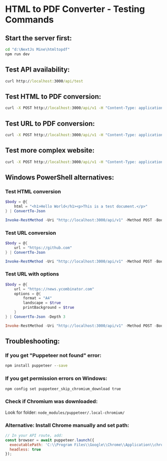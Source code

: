 # HTML to PDF Converter - Testing Commands

## Start the server first:
```cmd
cd "d:\NextJs Mine\htmltopdf"
npm run dev
```

## Test API availability:
```cmd
curl http://localhost:3000/api/test
```

## Test HTML to PDF conversion:
```cmd
curl -X POST http://localhost:3000/api/v1 -H "Content-Type: application/json" -d "{\"html\":\"<h1>Hello World</h1><p>This is a test.</p>\"}" --output html-test.pdf
```

## Test URL to PDF conversion:
```cmd
curl -X POST http://localhost:3000/api/v1 -H "Content-Type: application/json" -d "{\"url\":\"https://example.com\"}" --output example.pdf
```

## Test more complex website:
```cmd
curl -X POST http://localhost:3000/api/v1 -H "Content-Type: application/json" -d "{\"url\":\"https://news.ycombinator.com\"}" --output hackernews.pdf
```

## Windows PowerShell alternatives:

### Test HTML conversion
```powershell
$body = @{
    html = "<h1>Hello World</h1><p>This is a test document.</p>"
} | ConvertTo-Json

Invoke-RestMethod -Uri "http://localhost:3000/api/v1" -Method POST -Body $body -ContentType "application/json" -OutFile "test.pdf"
```

### Test URL conversion  
```powershell
$body = @{
    url = "https://github.com"
} | ConvertTo-Json

Invoke-RestMethod -Uri "http://localhost:3000/api/v1" -Method POST -Body $body -ContentType "application/json" -OutFile "github.pdf"
```

### Test URL with options
```powershell
$body = @{
    url = "https://news.ycombinator.com"
    options = @{
        format = "A4"
        landscape = $true
        printBackground = $true
    }
} | ConvertTo-Json -Depth 3

Invoke-RestMethod -Uri "http://localhost:3000/api/v1" -Method POST -Body $body -ContentType "application/json" -OutFile "hn-landscape.pdf"
```

## Troubleshooting:

### If you get "Puppeteer not found" error:
```cmd
npm install puppeteer --save
```

### If you get permission errors on Windows:
```cmd
npm config set puppeteer_skip_chromium_download true
```

### Check if Chromium was downloaded:
Look for folder: `node_modules/puppeteer/.local-chromium/`

### Alternative: Install Chrome manually and set path:
```js
// In your API route, add:
const browser = await puppeteer.launch({
  executablePath: 'C:\\Program Files\\Google\\Chrome\\Application\\chrome.exe',
  headless: true
});
```
